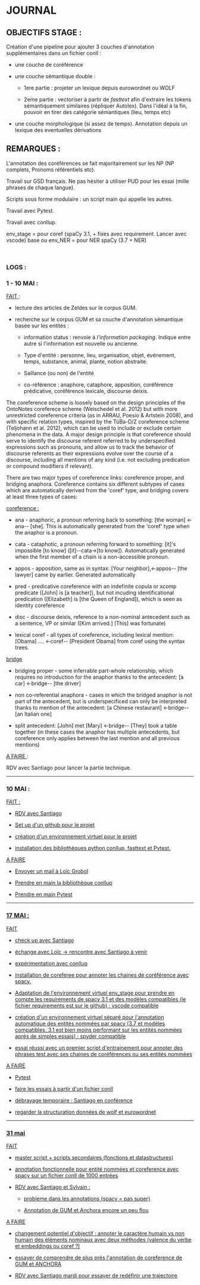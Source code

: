# JOURNAL


## OBJECTIFS STAGE :

Création d'une pipeline pour ajouter 3 couches d'annotation supplémentaires dans un fichier conll :

- une couche de coréférence

- une couche sémantique double :

    - 1ere partie : projeter un lexique depuis eurowordnet ou WOLF

    - 2eme partie : vectoriser à partir de *fasttext* afin d'extraire les tokens sémantiquement similaires (répliquer Autolex). Dans l'idéal à la fin, pouvoir en tirer des catégorie sémantiques (lieu, temps etc)

- une couche morphologique (si assez de temps). Annotation depuis un lexique des eventuelles dérivations


## REMARQUES :

L'annotation des coréférences se fait majoritairement sur les NP (NP complets, Pronoms référentiels etc).

Travail sur GSD français. Ne pas hésiter à utiliser PUD pour les essai (mille phrases de chaque langue).

Scripts sous forme modulaire : un script main qui appelle les autres.

Travail avec Pytest.

Travail avec conllup.

env_stage = pour coref (spaCy 3.1, + fixes avec requirement. Lancer avec vscode)
base ou env_NER = pour NER spaCy (3.7 + NER)

<br>

### LOGS :

### 1 - 10 MAI :

<u> FAIT </u> :

- lecture des articles de Zeldes sur le corpus GUM.

- recherche sur le corpus GUM et sa couche d'annotation sémantique basée sur les entités :

    - information status : renvoie à *l'information packaging*. Indique entre autre si l'information est nouvelle ou ancienne.

    - Type d'entité : personne, lieu, organisation, objet, événement, temps, substance, animal, plante, notion abstraite.

    - Saillance (ou non) de l'entité

    - co-référence : anaphore, cataphore, apposition, coréférence prédicative, coréférence lexicale, discourse deixis.


The coreference scheme is loosely based on the design principles of the OntoNotes coreferece scheme (Weischedel et al. 2012) but with more unrestricted coreference criteria (as in ARRAU, Poesio & Artstein 2008), and with specific relation types, inspired by the TüBa-D/Z coreference scheme (Teljohann et al. 2012), which can be used to include or exclude certain phenomena in the data. A major design principle is that coreference should serve to identify the discourse referent referred to by underspecified expressions such as pronouns, and allow us to track the behavior of discourse referents as their expressions evolve over the course of a discourse, including all mentions of any kind (i.e. not excluding predication or compound modifiers if relevant).

There are two major types of coreference links: coreference proper, and bridging anaphora. Coreference contains six different subtypes of cases which are automatically derived from the 'coref' type, and bridging covers at least three types of cases:

<u>coreference :</u>

- ana - anaphoric, a pronoun referring back to something: [the woman] <-ana-- [she]. This is automatically generated from the 'coref' type when the anaphor is a pronoun.

- cata - cataphotic, a pronoun referring forward to something: [it]'s impossible [to know] ([it]--cata->[to know]). Automatically generated when the first member of a chain is a non-accessible pronoun.

- appos - apposition, same as in syntax: [Your neighbor],<-appos-- [the lawyer] came by earlier. Generated automatically

- pred - predicative coreference with an indefinite copula or xcomp predicate ([John] is [a teacher]), but not incuding identificational predication ([Elizabeth] is [the Queen of England]), which is seen as identity coreference

- disc - discourse deixis, reference to a non-nominal antecedent such as a sentence, VP or similar ([Kim arrived.] [This] was fortunate)

- lexical coref - all types of coreference, including lexical mention: [Obama] .... <-coref-- [President Obama] from coref using the syntax trees.

<u> bridge </u>

- bridging proper - some inferrable part-whole relationship, which requires no introduction for the anaphor thanks to the antecedent: [a car] <-bridge-- [the driver]

- non co-referential anaphora - cases in which the bridged anaphor is not part of the antecedent, but is underspecificed can only be interpreted thanks to mention of the antecedent: [a Chinese restaurant] <-bridge-- [an Italian one]

- split antecedent: [John] met [Mary] <-bridge-- [They] took a table together (in these cases the anaphor has multiple antecedents, but coreference only applies between the last mention and all previous mentions)

<u> A FAIRE </u> :

RDV avec Santiago pour lancer la partie technique.

_____________________________________________________________________________
### 10 MAI :
<u> FAIT <u> :

- RDV avec Santiago

- Set up d'un github pour le projet

- création d'un environnement virtuel pour le projet

- installation des bibliothèques python conllup, fasttext et Pytest.

<u> A FAIRE </u>

- Envoyer un mail à Loïc Grobol

- Prendre en main la bibliothèque conllup

- Prendre en main Pytest

-------------------------------------------------------------------------------
### 17 MAI :
<u> FAIT </u>

- check up avec Santiago

- échange avec Loïc -> rencontre avec Santiago à venir

- expérimentation avec conllup

- installation de coreferee pour annoter les chaines de coréférence avec spacy.

- Adaptation de l'environnement virtuel env_stage pour prendre en compte les requirements de spacy 3.1 et des modèles compatibles (le fichier requirements est sur le github) : vscode compatible

- création d'un environnement virtuel séparé pour l'annotation automatique des entités nommées par spacy (3.7 et modèles compatibles. 3.1 est bien moins performant sur les entités nommées après de simples essais) : spyder compatible

- essai réussi avec un premier script d'entrainement pour annoter des phrases test avec ses chaines de coréférences ou ses entités nommées

<u> A FAIRE </u>

- Pytest

- faire les essais à partir d'un fichier conll

- débrayage temporaire : Santiago en conférence

- regarder la structuration données de wolf et eurowordnet

-----------------------------------------------------------------------------

### 31 mai

<u> FAIT </u>

- master script + scripts secondaires (fonctions et datastructures)

- annotation fonctionnelle pour entité nommées et coreference avec spacy sur un fichier conll de 1000 entrées

- RDV avec Santiago et Sylvain :

    - probleme dans les annotations (spacy = pas super)

    - Annotation de GUM et Anchora encore un peu flou

<u> A FAIRE </u>

- changement potentiel d'objectif : annoter le caractère humain vs non humain des éléments nominaux avec deux méthodes (valence du verbe et embeddings ou coref ?)

- essayer de comprendre de plus près l'annotation de coreference de GUM et ANCHORA

- RDV avec Santiago mardi pour essayer de redéfinir une trajectoire

